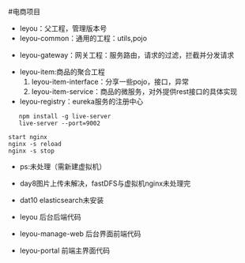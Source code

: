 #电商项目
+ leyou：父工程，管理版本号
+ leyou-common：通用的工程：utils,pojo
- leyou-gateway：网关工程：服务路由，请求的过滤，拦截并分发请求
* leyou-item:商品的聚合工程
    1. leyou-item-interface：分享一些pojo，接口，异常
    2. leyou-item-service：商品的微服务，对外提供rest接口的具体实现
* leyou-registry：eureka服务的注册中心

```
   npm install -g live-server
   live-server --port=9002
   ```
```
start nginx
nginx -s reload
nginx -s stop
```
- ps:未处理（需新建虚拟机）
- day8图片上传未解决，fastDFS与虚拟机nginx未处理完
- dat10 elasticsearch未安装

- leyou 后台后端代码
- leyou-manage-web 后台界面前端代码
- leyou-portal 前端主界面代码  
